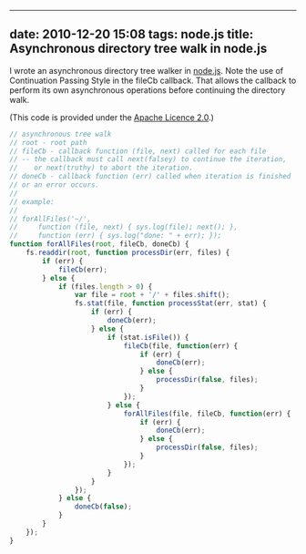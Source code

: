 
---
date: 2010-12-20 15:08
tags: node.js
title: Asynchronous directory tree walk in node.js
---

I wrote an asynchronous directory tree walker in
[node.js](http://nodejs.org/). Note the use of Continuation Passing Style in
the fileCb callback. That allows the callback to perform its own asynchronous
operations before continuing the directory walk.

(This code is provided under the [Apache Licence
2.0](http://www.apache.org/licenses/LICENSE-2.0.html).)

```javascript
// asynchronous tree walk
// root - root path
// fileCb - callback function (file, next) called for each file
// -- the callback must call next(falsey) to continue the iteration,
//    or next(truthy) to abort the iteration.
// doneCb - callback function (err) called when iteration is finished
// or an error occurs.
//
// example:
//
// forAllFiles('~/',
//     function (file, next) { sys.log(file); next(); },
//     function (err) { sys.log("done: " + err); });
function forAllFiles(root, fileCb, doneCb) {
    fs.readdir(root, function processDir(err, files) {
        if (err) {
            fileCb(err);
        } else {
            if (files.length > 0) {
                var file = root + '/' + files.shift();
                fs.stat(file, function processStat(err, stat) {
                    if (err) {
                        doneCb(err);
                    } else {
                        if (stat.isFile()) {
                            fileCb(file, function(err) {
                                if (err) {
                                    doneCb(err);
                                } else {
                                    processDir(false, files);
                                }
                            });
                        } else {
                            forAllFiles(file, fileCb, function(err) {
                                if (err) {
                                    doneCb(err);
                                } else {
                                    processDir(false, files);
                                }
                            });
                        }
                    }
                });
            } else {
                doneCb(false);
            }
        }
    });
}
```
